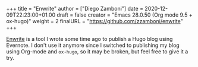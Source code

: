 +++
title = "Enwrite"
author = ["Diego Zamboni"]
date = 2020-12-09T22:23:00+01:00
draft = false
creator = "Emacs 28.0.50 (Org mode 9.5 + ox-hugo)"
weight = 2
finalURL = "https://github.com/zzamboni/enwrite"
+++

[Enwrite](https://github.com/zzamboni/enwrite) is a tool I wrote some time ago to publish a Hugo blog using Evernote. I don't use it anymore since I switched to publishing my blog using Org-mode and `ox-hugo`, so it may be broken, but feel free to give it a try.

<!--more-->

&nbsp;
